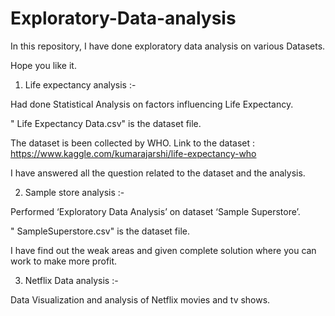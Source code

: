# Exploratory-Data-analysis

In this repository, I have done exploratory data analysis on various Datasets.

Hope you like it.

1. Life expectancy analysis :-

Had done Statistical Analysis on factors influencing Life Expectancy. 

" Life Expectancy Data.csv" is the dataset file.

The dataset is been collected by WHO. Link to the dataset : https://www.kaggle.com/kumarajarshi/life-expectancy-who

I have answered all the question related to the dataset and the analysis.


2. Sample store analysis :-

Performed ‘Exploratory Data Analysis’ on dataset ‘Sample Superstore’.

" SampleSuperstore.csv" is the dataset file.

I have find out the weak areas and given complete solution where you can work to make more profit. 


3. Netflix Data analysis :-

Data Visualization and analysis of Netflix movies and tv shows.
